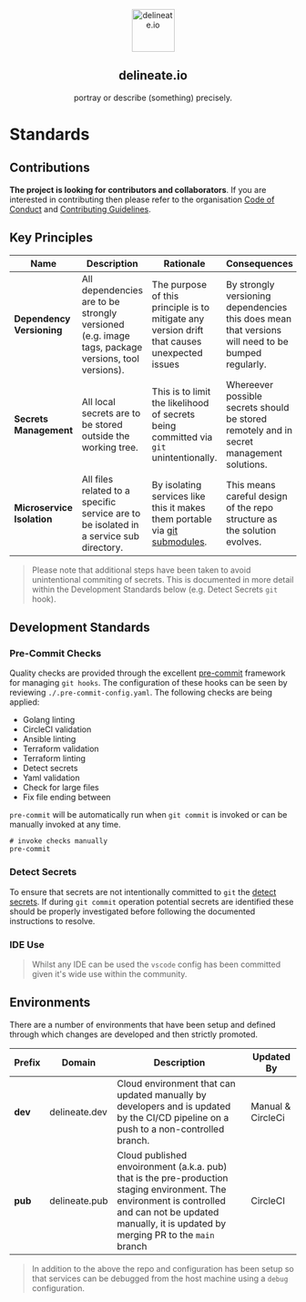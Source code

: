 <p align="center">
  <img alt="delineate.io" src="https://github.com/delineateio/.github/blob/master/assets/logo.png?raw=true" height="75" />
  <h2 align="center">delineate.io</h2>
  <p align="center">portray or describe (something) precisely.</p>
</p>

# Standards

## Contributions

**The project is looking for contributors and collaborators**. If you are interested in contributing then please refer to the organisation [Code of Conduct](https://github.com/delineateio/.github/blob/master/CODE_OF_CONDUCT.md) and [Contributing Guidelines](https://github.com/delineateio/.github/blob/master/CONTRIBUTING.md).

## Key Principles

|Name|Description|Rationale|Consequences|
|---|---|---|---|
|**Dependency Versioning**|All dependencies are to be strongly versioned (e.g. image tags, package versions, tool versions).| The purpose of this principle is to mitigate any version drift that causes unexpected issues|By strongly versioning dependencies this does mean that versions will need to be bumped regularly.
|**Secrets Management**|All local secrets are to be stored outside the working tree.|This is to limit the likelihood of secrets being committed via `git` unintentionally.| Whereever possible secrets should be stored remotely and in secret management solutions.
|**Microservice Isolation**|All files related to a specific service are to be isolated in a service sub directory.|By isolating services like this it makes them portable via [git submodules](https://git-scm.com/book/en/v2/Git-Tools-Submodules).|This means careful design of the repo structure as the solution evolves.

> Please note that additional steps have been taken to avoid unintentional commiting of secrets.  This is documented in more detail within the Development Standards below (e.g. Detect Secrets `git` hook).

## Development Standards

### Pre-Commit Checks

Quality checks are provided through the excellent [pre-commit](https://pre-commit.com/) framework for managing `git hooks`.  The configuration of these hooks can be seen by reviewing `./.pre-commit-config.yaml`.  The following checks are being applied:

* Golang linting
* CircleCI validation
* Ansible linting
* Terraform validation
* Terraform linting
* Detect secrets
* Yaml validation
* Check for large files
* Fix file ending between

`pre-commit` will be automatically run when `git commit` is invoked or can be manually invoked at any time.

```shell
# invoke checks manually
pre-commit
```

### Detect Secrets

To ensure that secrets are not intentionally committed to `git` the [detect secrets](https://github.com/Yelp/detect-secrets).  If during `git commit` operation potential secrets are identified these should be properly investigated before following the documented instructions to resolve.

### IDE Use

> Whilst any IDE can be used the `vscode` config has been committed given it's wide use within the community.

## Environments

There are a number of environments that have been setup and defined through which changes are developed and then strictly promoted.

|Prefix|Domain|Description|Updated By|
|---|---|---|---|
|**dev**|delineate.dev|Cloud environment that can updated manually by developers and is updated by the CI/CD pipeline on a push to a non-controlled branch.|Manual & CircleCi|
|**pub**|delineate.pub|Cloud published envoironment (a.k.a. pub) that is the pre-production staging environment.  The environment is controlled and can not be updated manually, it is updated by merging PR to the `main` branch|CircleCI|

> In addition to the above the repo and configuration has been setup so that services can be debugged from the host machine using a `debug` configuration.
